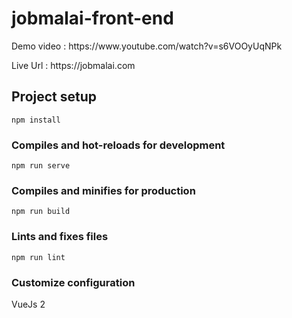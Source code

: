 # jobmalai-front-end
<p>Demo video : https://www.youtube.com/watch?v=s6VOOyUqNPk </p>
<p>Live Url : https://jobmalai.com </p>

## Project setup
```
npm install
```

### Compiles and hot-reloads for development
```
npm run serve
```

### Compiles and minifies for production
```
npm run build
```

### Lints and fixes files
```
npm run lint
```

### Customize configuration
VueJs 2
